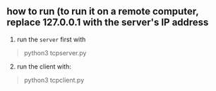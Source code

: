 ## how to run (to run it on a remote computer, replace 127.0.0.1 with the server's IP address

1. run the `server` first with

> python3 tcpserver.py

2. run the client with:

> python3 tcpclient.py

